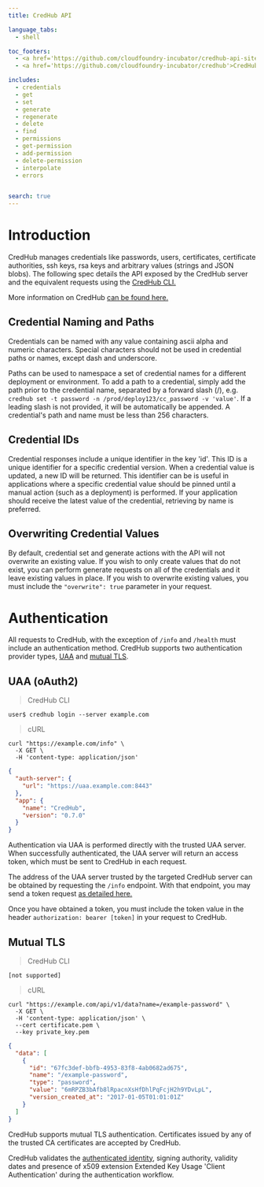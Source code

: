 ```yaml
---
title: CredHub API

language_tabs:
  - shell

toc_footers:
  - <a href='https://github.com/cloudfoundry-incubator/credhub-api-site'>API Docs Source</a>
  - <a href='https://github.com/cloudfoundry-incubator/credhub'>CredHub Source</a>

includes:
  - credentials
  - get
  - set
  - generate
  - regenerate
  - delete
  - find
  - permissions
  - get-permission
  - add-permission
  - delete-permission
  - interpolate
  - errors


search: true
---
```


# Introduction

CredHub manages credentials like passwords, users, certificates, certificate authorities, ssh keys, rsa keys and arbitrary values (strings and JSON blobs). The following spec details the API exposed by the CredHub server and the equivalent requests using the [CredHub CLI.](https://github.com/cloudfoundry-incubator/credhub-cli) 

More information on CredHub [can be found here.](https://github.com/cloudfoundry-incubator/credhub)

## Credential Naming and Paths

Credentials can be named with any value containing ascii alpha and numeric characters. Special characters should not be used in credential paths or names, except dash and underscore.

Paths can be used to namespace a set of credential names for a different deployment or environment. To add a path to a credential, simply add the path prior to the credential name, separated by a forward slash (/), e.g. `credhub set -t password -n /prod/deploy123/cc_password -v 'value'`. If a leading slash is not provided, it will be automatically be appended. A credential's path and name must be less than 256 characters.

## Credential IDs

Credential responses include a unique identifier in the key 'id'. This ID is a unique identifier for a specific credential version. When a credential value is updated, a new ID will be returned. This identifier can be is useful in applications where a specific credential value should be pinned until a manual action (such as a deployment) is performed. If your application should receive the latest value of the credential, retrieving by name is preferred.

## Overwriting Credential Values

By default, credential set and generate actions with the API will not overwrite an existing value. If you wish to only create values that do not exist, you can perform generate requests on all of the credentials and it leave existing values in place. If you wish to overwrite existing values, you must include the `"overwrite": true` parameter in your request. 

# Authentication

All requests to CredHub, with the exception of `/info` and `/health` must include an authentication method. CredHub supports two authentication provider types, [UAA][1] and [mutual TLS][2].

[1]:https://github.com/cloudfoundry/uaa
[2]:https://github.com/cloudfoundry-incubator/credhub/blob/master/docs/initiatives/mutual-tls.md

## UAA (oAuth2)

> CredHub CLI 

```shell
user$ credhub login --server example.com
```

> cURL

```shell
curl "https://example.com/info" \
  -X GET \
  -H 'content-type: application/json'
```

```json
{
  "auth-server": {
    "url": "https://uaa.example.com:8443"
  },
  "app": {
    "name": "CredHub",
    "version": "0.7.0"
  }
}
```

Authentication via UAA is performed directly with the trusted UAA server. When successfully authenticated, the UAA server will return an access token, which must be sent to CredHub in each request. 

The address of the UAA server trusted by the targeted CredHub server can be obtained by requesting the `/info` endpoint. With that endpoint, you may send a token request [as detailed here.](https://docs.cloudfoundry.org/api/uaa/#password-grant)

Once you have obtained a token, you must include the token value in the header `authorization: bearer [token]` in your request to CredHub.

## Mutual TLS

> CredHub CLI 

```shell
[not supported]
```

> cURL

```shell
curl "https://example.com/api/v1/data?name=/example-password" \
  -X GET \
  -H 'content-type: application/json' \
  --cert certificate.pem \
  --key private_key.pem
```

```json
{
  "data": [
    {
      "id": "67fc3def-bbfb-4953-83f8-4ab0682ad675",
      "name": "/example-password",
      "type": "password",
      "value": "6mRPZB3bAfb8lRpacnXsHfDhlPqFcjH2h9YDvLpL",
      "version_created_at": "2017-01-05T01:01:01Z"
    }
  ]
}
```

CredHub supports mutual TLS authentication. Certificates issued by any of the trusted CA certificates are accepted by CredHub. 

CredHub validates the [authenticated identity][3], signing authority, validity dates and presence of x509 extension Extended Key Usage 'Client Authentication' during the authentication workflow.

[3]:https://github.com/cloudfoundry-incubator/credhub/blob/master/docs/initiatives/authentication-identities.md
